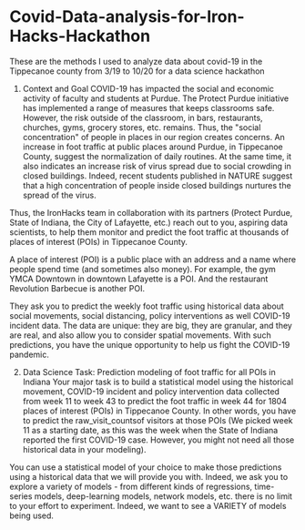 # Covid-Data-analysis-for-Iron-Hacks-Hackathon
These are the methods I used to analyze data about covid-19 in the Tippecanoe county from 3/19 to 10/20 for a data science hackathon

1. Context and Goal
COVID-19 has impacted the social and economic activity of faculty and students at Purdue. The Protect Purdue initiative has implemented a range of measures that keeps classrooms safe. However, the risk outside of the classroom, in bars, restaurants, churches, gyms, grocery stores, etc. remains. Thus, the "social concentration" of people in places in our region creates concerns. An increase in foot traffic at public places around Purdue, in Tippecanoe County, suggest the normalization of daily routines. At the same time, it also indicates an increase risk of virus spread due to social crowding in closed buildings. Indeed, recent students published in NATURE suggest that a high concentration of people inside closed buildings nurtures the spread of the virus.

Thus, the IronHacks team in collaboration with its partners (Protect Purdue, State of Indiana, the City of Lafayette, etc.) reach out to you, aspiring data scientists, to help them monitor and predict the foot traffic at thousands of places of interest (POIs) in Tippecanoe County.

A place of interest (POI) is a public place with an address and a name where people spend time (and sometimes also money). For example, the gym YMCA Downtown in downtown Lafayette is a POI. And the restaurant Revolution Barbecue is another POI.

They ask you to predict the weekly foot traffic using historical data about social movements, social distancing, policy interventions as well COVID-19 incident data. The data are unique: they are big, they are granular, and they are real, and also allow you to consider spatial movements. With such predictions, you have the unique opportunity to help us fight the COVID-19 pandemic.

2. Data Science Task: Prediction modeling of foot traffic for all POIs in Indiana
Your major task is to build a statistical model using the historical movement, COVID-19 incident and policy intervention data collected from week 11 to week 43 to predict the foot traffic in week 44 for 1804 places of interest (POIs) in Tippecanoe County. In other words, you have to predict the raw_visit_countsof visitors at those POIs (We picked week 11 as a starting date, as this was the week when the State of Indiana reported the first COVID-19 case. However, you might not need all those historical data in your modeling).

You can use a statistical model of your choice to make those predictions using a historical data that we will provide you with. Indeed, we ask you to explore a variety of models - from different kinds of regressions, time-series models, deep-learning models, network models, etc. there is no limit to your effort to experiment. Indeed, we want to see a VARIETY of models being used.
